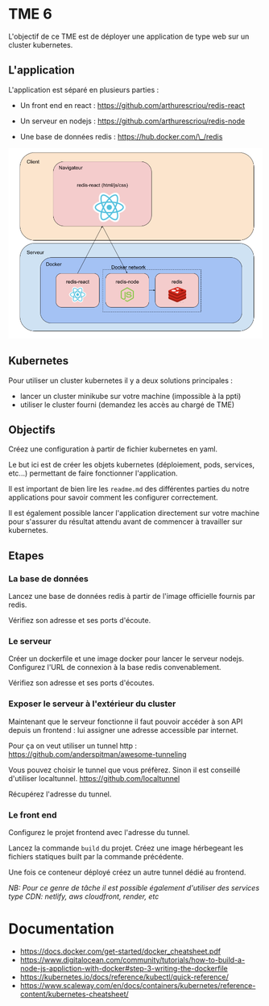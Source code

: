 # TME 6

L'objectif de ce TME est de déployer une application de type web sur un cluster kubernetes.

## L'application

L'application est séparé en plusieurs parties :

- Un front end en react : <a href="https://github.com/arthurescriou/redis-react" >https://github.com/arthurescriou/redis-react</a>

- Un serveur en nodejs : <a href="https://github.com/arthurescriou/redis-node" >https://github.com/arthurescriou/redis-node</a>

- Une base de données redis : <a href="https://hub.docker.com/_/redis" >https://hub.docker.com/\_/redis</a>

<img src="./img/redisTME3.png"/>

## Kubernetes

Pour utiliser un cluster kubernetes il y a deux solutions principales :

- lancer un cluster minikube sur votre machine (impossible à la ppti)
- utiliser le cluster fourni (demandez les accès au chargé de TME)

## Objectifs

Créez une configuration à partir de fichier kubernetes en yaml.

Le but ici est de créer les objets kubernetes (déploiement, pods, services, etc...) permettant de faire fonctionner l'application.

Il est important de bien lire les `readme.md` des différentes parties du notre applications pour savoir comment les configurer correctement.

Il est également possible lancer l'application directement sur votre machine pour s'assurer du résultat attendu avant de commencer à travailler sur kubernetes.

## Etapes

### La base de données

Lancez une base de données redis à partir de l'image officielle fournis par redis.

Vérifiez son adresse et ses ports d'écoute.

### Le serveur

Créer un dockerfile et une image docker pour lancer le serveur nodejs. Configurez l'URL de connexion à la base redis convenablement.

Vérifiez son adresse et ses ports d'écoutes.

### Exposer le serveur à l'extérieur du cluster

Maintenant que le serveur fonctionne il faut pouvoir accéder à son API depuis un frontend : lui assigner une adresse accessible par internet.

Pour ça on veut utiliser un tunnel http : <a href="https://github.com/anderspitman/awesome-tunneling">https://github.com/anderspitman/awesome-tunneling</a>

Vous pouvez choisir le tunnel que vous préfèrez. Sinon il est conseillé d'utiliser localtunnel. <a href="https://github.com/localtunnel">https://github.com/localtunnel</a>

Récupérez l'adresse du tunnel.

### Le front end

Configurez le projet frontend avec l'adresse du tunnel.

Lancez la commande `build` du projet.
Créez une image hérbegeant les fichiers statiques built par la commande précédente.

Une fois ce conteneur déployé créez un autre tunnel dédié au frontend.

_NB: Pour ce genre de tâche il est possible également d'utiliser des services type CDN: netlify, aws cloudfront, render, etc_

# Documentation

- <a href="https://docs.docker.com/get-started/docker_cheatsheet.pdf">https://docs.docker.com/get-started/docker_cheatsheet.pdf</a>
- <a href="https://www.digitalocean.com/community/tutorials/how-to-build-a-node-js-appliction-with-docker#step-3-writing-the-dockerfile">https://www.digitalocean.com/community/tutorials/how-to-build-a-node-js-appliction-with-docker#step-3-writing-the-dockerfile</a>
- <a href="https://kubernetes.io/docs/reference/kubectl/quick-reference/">https://kubernetes.io/docs/reference/kubectl/quick-reference/</a>
- <a href="https://www.scaleway.com/en/docs/containers/kubernetes/reference-content/kubernetes-cheatsheet/">https://www.scaleway.com/en/docs/containers/kubernetes/reference-content/kubernetes-cheatsheet/</a>

